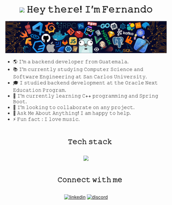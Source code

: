 <h1 align="center">
  <img src="GIF/Earth.gif" width="24px">
  𝙷𝚎𝚢 𝚝𝚑𝚎𝚛𝚎! 𝙸’𝚖 𝙵𝚎𝚛𝚗𝚊𝚗𝚍𝚘
</h1>

![header](https://github.com/GovindSingh9447/GovindSingh9447/blob/main/WEBP/footer.webp)


- 🌎 𝙸’𝚖 𝚊 𝚋𝚊𝚌𝚔𝚎𝚗𝚍 𝚍𝚎𝚟𝚎𝚕𝚘𝚙𝚎𝚛 𝚏𝚛𝚘𝚖 𝙶𝚞𝚊𝚝𝚎𝚖𝚊𝚕𝚊.
- 📚 𝙸’𝚖 𝚌𝚞𝚛𝚛𝚎𝚗𝚝𝚕𝚢 𝚜𝚝𝚞𝚍𝚢𝚒𝚗𝚐 𝙲𝚘𝚖𝚙𝚞𝚝𝚎𝚛 𝚂𝚌𝚒𝚎𝚗𝚌𝚎 𝚊𝚗𝚍 𝚂𝚘𝚏𝚝𝚠𝚊𝚛𝚎 𝙴𝚗𝚐𝚒𝚗𝚎𝚎𝚛𝚒𝚗𝚐 𝚊𝚝 𝚂𝚊𝚗 𝙲𝚊𝚛𝚕𝚘𝚜 𝚄𝚗𝚒𝚟𝚎𝚛𝚜𝚒𝚝𝚢.
- 🎓 𝙸 𝚜𝚝𝚞𝚍𝚒𝚎𝚍 𝚋𝚊𝚌𝚔𝚎𝚗𝚍 𝚍𝚎𝚟𝚎𝚕𝚘𝚙𝚖𝚎𝚗𝚝 𝚊𝚝 𝚝𝚑𝚎 𝙾𝚛𝚊𝚌𝚕𝚎 𝙽𝚎𝚡𝚝 𝙴𝚍𝚞𝚌𝚊𝚝𝚒𝚘𝚗 𝙿𝚛𝚘𝚐𝚛𝚊𝚖.
- 🍃 𝙸’𝚖 𝚌𝚞𝚛𝚛𝚎𝚗𝚝𝚕𝚢 𝚕𝚎𝚊𝚛𝚗𝚒𝚗𝚐 𝙲++ 𝚙𝚛𝚘𝚐𝚛𝚊𝚖𝚖𝚒𝚗𝚐 𝚊𝚗𝚍 𝚂𝚙𝚛𝚒𝚗𝚐 𝙱𝚘𝚘𝚝.
- 👯 𝙸’𝚖 𝚕𝚘𝚘𝚔𝚒𝚗𝚐 𝚝𝚘 𝚌𝚘𝚕𝚕𝚊𝚋𝚘𝚛𝚊𝚝𝚎 𝚘𝚗 𝚊𝚗𝚢 𝚙𝚛𝚘𝚓𝚎𝚌𝚝.
- 💬 𝙰𝚜𝚔 𝙼𝚎 𝙰𝚋𝚘𝚞𝚝 𝙰𝚗𝚢𝚝𝚑𝚒𝚗𝚐! 𝙸 𝚊𝚖 𝚑𝚊𝚙𝚙𝚢 𝚝𝚘 𝚑𝚎𝚕𝚙.
- ⚡ 𝙵𝚞𝚗 𝚏𝚊𝚌𝚝 : 𝙸 𝚕𝚘𝚟𝚎 𝚖𝚞𝚜𝚒𝚌.

<!--h1 without bottom border-->
<div id="user-content-toc">
  <ul align="center">
    <summary><h2 style="display: inline-block">𝚃𝚎𝚌𝚑 𝚜𝚝𝚊𝚌𝚔</h2></summary>
  </ul>
</div>
<!--tech stack icons-->
<p align="center">
  <a href="https://skillicons.dev">
    <img src="https://skillicons.dev/icons?i=git,github,html,css,java,python,cpp,spring,postman,mysql,md,vscode,notion&perline=5" />
  </a>
</p>

<!--stats-->
<!-- <div id="user-content-toc">
  <ul align="center">
    <summary><h2 style="display: inline-block">𝙼𝚢 𝚐𝚒𝚝𝚑𝚞𝚋 𝚜𝚝𝚊𝚝𝚜</h2></summary>
  </ul>
</div>
![Top Langs](https://github-readme-stats.vercel.app/api/top-langs/?username=BFeeer&layout=compact&show_icons=true&theme=dark&langs_count=3)
-->

<!-- Connect with me -->
<div id="user-content-toc">
  <ul align="center">
    <summary><h2 style="display: inline-block">𝙲𝚘𝚗𝚗𝚎𝚌𝚝 𝚠𝚒𝚝𝚑 𝚖𝚎</h2></summary>
  </ul>
</div>

<!--icons and links-->
<p align="center">
<a href="https://www.linkedin.com/" target="blank"><img align="center" src="https://user-images.githubusercontent.com/88904952/234979284-68c11d7f-1acc-4f0c-ac78-044e1037d7b0.png" alt="linkedin" height="50" width="50" /></a>
<a href="https://discordapp.com/" target="blank"><img align="center" src="https://user-images.githubusercontent.com/88904952/234982627-019fd336-6248-453c-9b05-97c13fd1d207.png" alt="discord" height="50" width="50" /></a>
</p>

</br>
</br>
